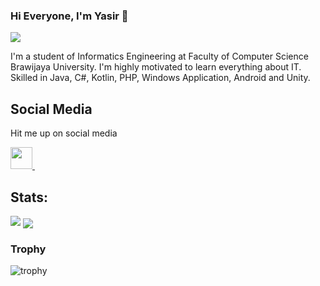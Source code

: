 ### Hi Everyone, I'm Yasir 👋
![](https://komarev.com/ghpvc/?username=yasirrhaq)

I'm a student of Informatics Engineering at Faculty of Computer Science Brawijaya University. I'm highly motivated to learn everything about IT. Skilled in Java, C#, Kotlin, PHP, Windows Application, Android and Unity.

## Social Media
Hit me up on social media
<p>
  <a href="https://www.linkedin.com/in/muhammad-yasir-anshari-haq/">
    <img width="35px" src="https://icons.veryicon.com/png/o/brands/logo-1/linkedin-box-fill-1.png" />
  </a>&nbsp;&nbsp;
</p>

## Stats:

<img src="https://github-readme-stats.vercel.app/api?username=yasirrhaq&show_icons=true">
<a href="https://github.com/yasirrhaq">
  <img align="center" src="https://github-readme-stats.vercel.app/api/top-langs/?username=yasirrhaq&langs_count=5" />
</a>

### Trophy
![trophy](https://github-profile-trophy.vercel.app/?username=yasirrhaq)
